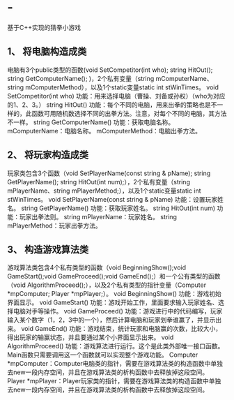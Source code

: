 # -
基于C++实现的猜拳小游戏

## 1、	将电脑构造成类
电脑有3个public类型的函数(void SetCompetitor(int who); string HitOut(); string GetComputerName(); )，2个私有变量（string mComputerName、string mComputerMethod），以及1个static变量static int stWinTimes。
void SetCompetitor(int who) 功能：用来选择电脑（曹操、刘备或孙权）（who为对应的1、2、3。）
string HitOut() 功能：每个不同的电脑，用来出拳的策略也是不一样的，此函数可用随机数选择不同的出拳方法。注意，对每个不同的电脑，其方法不一样。
string GetComputerName() 功能：获取电脑名称。
mComputerName：电脑名称。
mComputerMethod：电脑出拳方法。
## 2、	将玩家构造成类
玩家类包含3个函数（void SetPlayerName(const string & pName); string GetPlayerName(); string HitOut(int num);），2个私有变量（string mPlayerName、string mPlayerMethod;），以及1个static变量static int stWinTimes。
void SetPlayerName(const string & pName) 功能：设置玩家姓名。
string GetPlayerName() 功能：获取玩家姓名。
string HitOut(int num) 功能：玩家出拳法则。
string mPlayerName：玩家姓名。
string mPlayerMethod：玩家出拳方法。
## 3、	构造游戏算法类
游戏算法类包含4个私有类型的函数（void BeginningShow();void GameStart();void GameProceed();void GameEnd();）和一个公有类型的函数（void AlgorithmProceed();），以及2个私有类型的指针变量（Computer *mpComputer; Player *mpPlayer;）。
void BeginningShow() 功能：游戏初始界面显示。
void GameStart() 功能：游戏开始工作，里面要求输入玩家姓名、选择电脑对手等操作。
void GameProceed() 功能：游戏进行中的代码编写，玩家输入某个数字（1，2，3中的一个），然后计算电脑和玩家划拳谁赢了，并显示出来。
void GameEnd() 功能：游戏结束，统计玩家和电脑赢的次数，比较大小，得出玩家的输赢状态，并且要通过某个小界面显示出来。
void AlgorithmProceed() 功能：游戏算法进行运行。这个是此类外部唯一接口函数。Main函数只需要调用这一个函数就可以实现整个游戏功能。
Computer *mpComputer：Computer电脑类的指针，需要在游戏算法类的构造函数中单独去new一段内存空间，并且在游戏算法类的析构函数中去释放掉这段空间。
Player *mpPlayer：Player玩家类的指针，需要在游戏算法类的构造函数中单独去new一段内存空间，并且在游戏算法类的析构函数中去释放掉这段空间。
